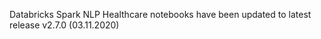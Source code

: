 
Databricks Spark NLP Healthcare notebooks have been updated to latest release v2.7.0 (03.11.2020)

